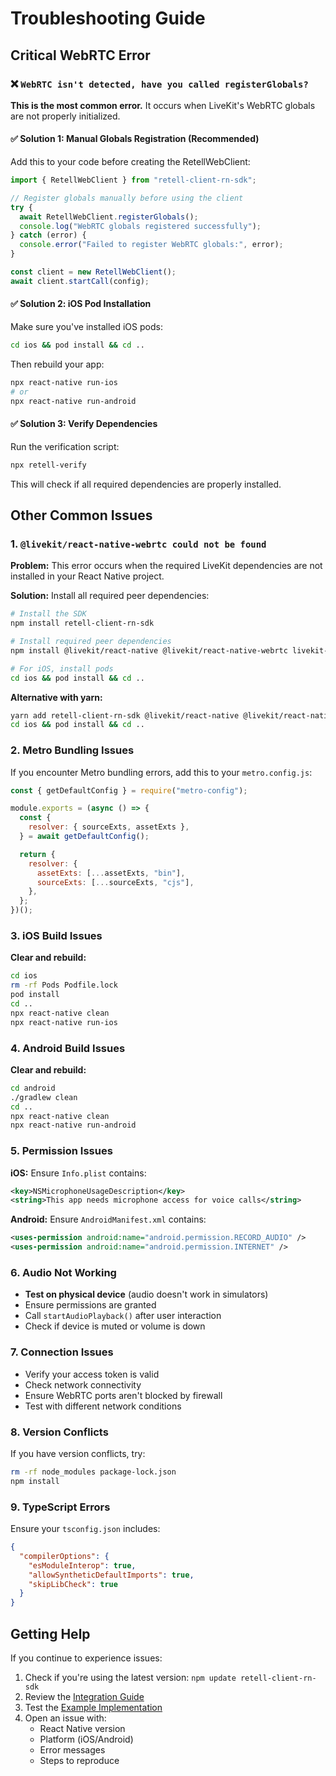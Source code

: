 # Troubleshooting Guide

## Critical WebRTC Error

### ❌ `WebRTC isn't detected, have you called registerGlobals?`

**This is the most common error.** It occurs when LiveKit's WebRTC globals are not properly initialized.

#### ✅ Solution 1: Manual Globals Registration (Recommended)

Add this to your code before creating the RetellWebClient:

```javascript
import { RetellWebClient } from "retell-client-rn-sdk";

// Register globals manually before using the client
try {
  await RetellWebClient.registerGlobals();
  console.log("WebRTC globals registered successfully");
} catch (error) {
  console.error("Failed to register WebRTC globals:", error);
}

const client = new RetellWebClient();
await client.startCall(config);
```

#### ✅ Solution 2: iOS Pod Installation

Make sure you've installed iOS pods:

```bash
cd ios && pod install && cd ..
```

Then rebuild your app:

```bash
npx react-native run-ios
# or
npx react-native run-android
```

#### ✅ Solution 3: Verify Dependencies

Run the verification script:

```bash
npx retell-verify
```

This will check if all required dependencies are properly installed.

## Other Common Issues

### 1. `@livekit/react-native-webrtc could not be found`

**Problem:** This error occurs when the required LiveKit dependencies are not installed in your React Native project.

**Solution:** Install all required peer dependencies:

```bash
# Install the SDK
npm install retell-client-rn-sdk

# Install required peer dependencies
npm install @livekit/react-native @livekit/react-native-webrtc livekit-client

# For iOS, install pods
cd ios && pod install && cd ..
```

**Alternative with yarn:**

```bash
yarn add retell-client-rn-sdk @livekit/react-native @livekit/react-native-webrtc livekit-client
cd ios && pod install && cd ..
```

### 2. Metro Bundling Issues

If you encounter Metro bundling errors, add this to your `metro.config.js`:

```javascript
const { getDefaultConfig } = require("metro-config");

module.exports = (async () => {
  const {
    resolver: { sourceExts, assetExts },
  } = await getDefaultConfig();

  return {
    resolver: {
      assetExts: [...assetExts, "bin"],
      sourceExts: [...sourceExts, "cjs"],
    },
  };
})();
```

### 3. iOS Build Issues

**Clear and rebuild:**

```bash
cd ios
rm -rf Pods Podfile.lock
pod install
cd ..
npx react-native clean
npx react-native run-ios
```

### 4. Android Build Issues

**Clear and rebuild:**

```bash
cd android
./gradlew clean
cd ..
npx react-native clean
npx react-native run-android
```

### 5. Permission Issues

**iOS:** Ensure `Info.plist` contains:

```xml
<key>NSMicrophoneUsageDescription</key>
<string>This app needs microphone access for voice calls</string>
```

**Android:** Ensure `AndroidManifest.xml` contains:

```xml
<uses-permission android:name="android.permission.RECORD_AUDIO" />
<uses-permission android:name="android.permission.INTERNET" />
```

### 6. Audio Not Working

- **Test on physical device** (audio doesn't work in simulators)
- Ensure permissions are granted
- Call `startAudioPlayback()` after user interaction
- Check if device is muted or volume is down

### 7. Connection Issues

- Verify your access token is valid
- Check network connectivity
- Ensure WebRTC ports aren't blocked by firewall
- Test with different network conditions

### 8. Version Conflicts

If you have version conflicts, try:

```bash
rm -rf node_modules package-lock.json
npm install
```

### 9. TypeScript Errors

Ensure your `tsconfig.json` includes:

```json
{
  "compilerOptions": {
    "esModuleInterop": true,
    "allowSyntheticDefaultImports": true,
    "skipLibCheck": true
  }
}
```

## Getting Help

If you continue to experience issues:

1. Check if you're using the latest version: `npm update retell-client-rn-sdk`
2. Review the [Integration Guide](./INTEGRATION_GUIDE.md)
3. Test the [Example Implementation](./example/RetellCallExample.tsx)
4. Open an issue with:
   - React Native version
   - Platform (iOS/Android)
   - Error messages
   - Steps to reproduce
